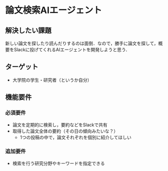 # 論文検索AIエージェント

## 解決したい課題
新しい論文を探したり読んだりするのは面倒．なので，勝手に論文を探して，概要をSlackに投げてくれるAIエージェントを開発しようと思う．

## ターゲット
- 大学院の学生・研究者（というか自分）

## 機能要件
### 必須要件
- 論文を定期的に検索し，要約などをSlackで共有
- 取得した論文全体の要約（その日の傾向みたいな？）
  - 1つの投稿の中で，論文それぞれを個別に紹介してほしい

### 追加要件
- 検索を行う研究分野やキーワードを指定できる
